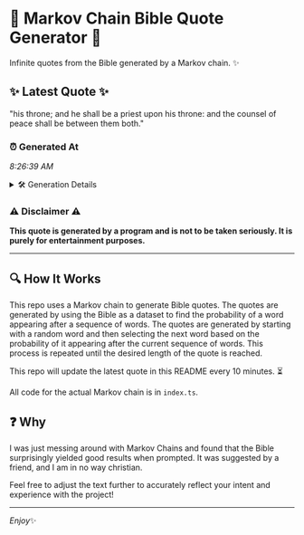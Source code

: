 # 📖 Markov Chain Bible Quote Generator 📖

Infinite quotes from the Bible generated by a Markov chain. ✨

## ✨ Latest Quote ✨
"his throne; and he shall be a priest upon his throne: and the counsel of peace shall be between them both."

### ⏰ Generated At
*8:26:39 AM*

<details>
    <summary>🛠️ Generation Details</summary>
    <p>
        <strong>🌱 Seed:</strong> his<br>
        <strong>🔄 Iterations:</strong> 20<br>
        <strong>📜 Context History:</strong><br>[ his ]: throne;<br>[ his, throne; ]: and<br>[ his, throne;, and ]: he<br>[ his, throne;, and, he ]: shall<br>[ his, throne;, and, he, shall ]: be<br>[ his, throne;, and, he, shall, be ]: a<br>[ throne;, and, he, shall, be, a ]: priest<br>[ and, he, shall, be, a, priest ]: upon<br>[ he, shall, be, a, priest, upon ]: his<br>[ shall, be, a, priest, upon, his ]: throne:<br>[ be, a, priest, upon, his, throne: ]: and<br>[ a, priest, upon, his, throne:, and ]: the<br>[ priest, upon, his, throne:, and, the ]: counsel<br>[ upon, his, throne:, and, the, counsel ]: of<br>[ his, throne:, and, the, counsel, of ]: peace<br>[ throne:, and, the, counsel, of, peace ]: shall<br>[ and, the, counsel, of, peace, shall ]: be<br>[ the, counsel, of, peace, shall, be ]: between<br>[ counsel, of, peace, shall, be, between ]: them<br>[ of, peace, shall, be, between, them ]: both.<br>
    </p>
</details>

### ⚠️ Disclaimer ⚠️
**This quote is generated by a program and is not to be taken seriously. It is purely for entertainment purposes.**

---

## 🔍 How It Works

This repo uses a Markov chain to generate Bible quotes. The quotes are generated by using the Bible as a dataset to find the probability of a word appearing after a sequence of words. The quotes are generated by starting with a random word and then selecting the next word based on the probability of it appearing after the current sequence of words. This process is repeated until the desired length of the quote is reached.

This repo will update the latest quote in this README every 10 minutes. ⏳

All code for the actual Markov chain is in `index.ts`.

## ❓ Why

I was just messing around with Markov Chains and found that the Bible surprisingly yielded good results when prompted. 
It was suggested by a friend, and I am in no way christian.

Feel free to adjust the text further to accurately reflect your intent and experience with the project!

---

*Enjoy*✨
